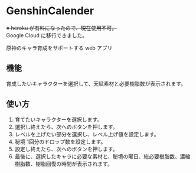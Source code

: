 # GenshinCalender
~~※ heroku が有料になったので、現在使用不可。~~  
Google Cloud に移行できました。

原神のキャラ育成をサポートする web アプリ

## 機能
育成したいキャラクターを選択して、天賦素材と必要樹脂数が表示されます。

## 使い方
1. 育てたいキャラクターを選択します。
2. 選択し終えたら、次へのボタンを押します。
3. レベルを上げたい部分を選択し、レベル上げ値を設定します。
4. 秘境 1回分のドロップ数を設定します。
5. 設定し終えたら、次へのボタンを押します。
6. 最後に、選択したキャラに必要な素材と、秘境の曜日、総必要樹脂数、濃縮樹脂数、樹脂回復の時間が表示されます。
